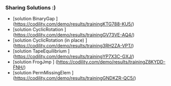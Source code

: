 ### Sharing Solutions :)


* [solution BinaryGap                   ]  (https://codility.com/demo/results/trainingKTG788-KU5/)
* [solution CyclicRotation              ]  (https://codility.com/demo/results/trainingGV73VE-AQ4/)
* [solution CyclicRotation (in place)   ]  (https://codility.com/demo/results/training3RH2ZA-VPT/)
* [solution TapeEquilibrium             ]  (https://codility.com/demo/results/trainingYP7X3C-GXJ/)
* [solution FrogJmp                     ]  (https://codility.com/demo/results/trainingZ8KYDD-FNH/)
* [solution PermMissingElem             ]  (https://codility.com/demo/results/trainingGNDKZR-QC5/)
